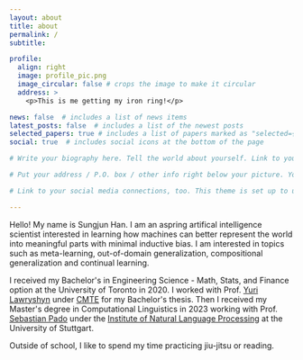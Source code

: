 ```yaml
---
layout: about
title: about
permalink: /
subtitle: 

profile:
  align: right
  image: profile_pic.png
  image_circular: false # crops the image to make it circular
  address: >
    <p>This is me getting my iron ring!</p>

news: false  # includes a list of news items
latest_posts: false  # includes a list of the newest posts
selected_papers: true # includes a list of papers marked as "selected={true}"
social: true  # includes social icons at the bottom of the page

# Write your biography here. Tell the world about yourself. Link to your favorite [subreddit](http://reddit.com). You can put a picture in, too. The code is already in, just name your picture `prof_pic.jpg` and put it in the `img/` folder.

# Put your address / P.O. box / other info right below your picture. You can also disable any of these elements by editing `profile` property of the YAML header of your `_pages/about.md`. Edit `_bibliography/papers.bib` and Jekyll will render your [publications page](/al-folio/publications/) automatically.

# Link to your social media connections, too. This theme is set up to use [Font Awesome icons](http://fortawesome.github.io/Font-Awesome/) and [Academicons](https://jpswalsh.github.io/academicons/), like the ones below. Add your Facebook, Twitter, LinkedIn, Google Scholar, or just disable all of them.

---
```

Hello! My name is Sungjun Han. I am an aspring artifical intelligence scientist interested in learning how machines can better represent the world into meaningful parts with minimal inductive bias. I am interested in topics such as meta-learning, out-of-domain generalization, compositional generalization and continual learning.  

I received my Bachelor's in Engineering Science - Math, Stats, and Finance option at the University of Toronto in 2020. I worked with Prof. [Yuri Lawryshyn](https://www.labs.chem-eng.utoronto.ca/lawryshyn/) under [CMTE](https://www.cmte.utoronto.ca) for my Bachelor's thesis. Then I received my Master's degree in Computational Linguistics in 2023 working with Prof. [Sebastian Pado](https://nlpado.de/~sebastian/) under the [Institute of Natural Language Processing](https://www.ims.uni-stuttgart.de/en/institute/) at the University of Stuttgart. 

Outside of school, I like to spend my time practicing jiu-jitsu or reading.


